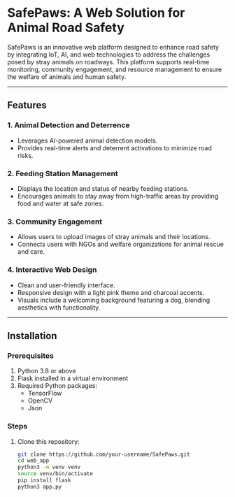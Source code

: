 # SafePaws: A Web Solution for Animal Road Safety

SafePaws is an innovative web platform designed to enhance road safety by integrating IoT, AI, and web technologies to address the challenges posed by stray animals on roadways. This platform supports real-time monitoring, community engagement, and resource management to ensure the welfare of animals and human safety.

---

## Features

### 1. **Animal Detection and Deterrence**
   - Leverages AI-powered animal detection models.
   - Provides real-time alerts and deterrent activations to minimize road risks.

### 2. **Feeding Station Management**
   - Displays the location and status of nearby feeding stations.
   - Encourages animals to stay away from high-traffic areas by providing food and water at safe zones.

### 3. **Community Engagement**
   - Allows users to upload images of stray animals and their locations.
   - Connects users with NGOs and welfare organizations for animal rescue and care.

### 4. **Interactive Web Design**
   - Clean and user-friendly interface.
   - Responsive design with a light pink theme and charcoal accents.
   - Visuals include a welcoming background featuring a dog, blending aesthetics with functionality.

---

## Installation

### Prerequisites
1. Python 3.8 or above
2. Flask installed in a virtual environment
3. Required Python packages:
   - TensorFlow
   - OpenCV
   - Json

### Steps
1. Clone this repository:
   ```bash
   git clone https://github.com/your-username/SafePaws.git
   cd web_app
   python3 -m venv venv
   source venv/bin/activate
   pip install flask
   python3 app.py


